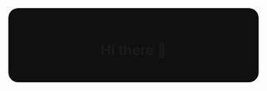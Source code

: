 <!-- ### Hi there 👋 -->
<div style="background-color: #101010; height:150px; width:auto; border-radius:20px; display: flex; align-items: center; justify-content: center; "><h1>Hi there 👋</h1></div>



  
  
<!--
**dironpolson/dironpolson** is a ✨ _special_ ✨ repository because its `README.md` (this file) appears on your GitHub profile.

Here are some ideas to get you started:

- 🔭 I’m currently working on ...
- 🌱 I’m currently learning ...
- 👯 I’m looking to collaborate on ...
- 🤔 I’m looking for help with ...
- 💬 Ask me about ...
- 📫 How to reach me: ...
- 😄 Pronouns: ...
- ⚡ Fun fact: ...
-->
